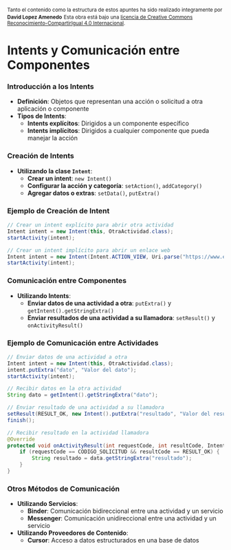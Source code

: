 
<small>Tanto el contenido como la estructura de estos apuntes ha sido realizado integramente por <b>David Lopez Amenedo</b></small>
<small>Esta obra está bajo una <a href="https://creativecommons.org/licenses/by-sa/4.0/">licencia de Creative Commons Reconocimiento-CompartirIgual 4.0 Internacional</a>.</small>

# Intents y Comunicación entre Componentes

### Introducción a los Intents

* **Definición**: Objetos que representan una acción o solicitud a otra aplicación o componente
* **Tipos de Intents**:
	+ **Intents explícitos**: Dirigidos a un componente específico
	+ **Intents implícitos**: Dirigidos a cualquier componente que pueda manejar la acción

### Creación de Intents

* **Utilizando la clase `Intent`**:
	+ **Crear un intent**: `new Intent()`
	+ **Configurar la acción y categoría**: `setAction()`, `addCategory()`
	+ **Agregar datos o extras**: `setData()`, `putExtra()`

### Ejemplo de Creación de Intent
```java
// Crear un intent explícito para abrir otra actividad
Intent intent = new Intent(this, OtraActividad.class);
startActivity(intent);

// Crear un intent implícito para abrir un enlace web
Intent intent = new Intent(Intent.ACTION_VIEW, Uri.parse("https://www.example.com"));
startActivity(intent);
```

### Comunicación entre Componentes

* **Utilizando Intents**:
	+ **Enviar datos de una actividad a otra**: `putExtra()` y `getIntent().getStringExtra()`
	+ **Enviar resultados de una actividad a su llamadora**: `setResult()` y `onActivityResult()`

### Ejemplo de Comunicación entre Actividades
```java
// Enviar datos de una actividad a otra
Intent intent = new Intent(this, OtraActividad.class);
intent.putExtra("dato", "Valor del dato");
startActivity(intent);

// Recibir datos en la otra actividad
String dato = getIntent().getStringExtra("dato");

// Enviar resultado de una actividad a su llamadora
setResult(RESULT_OK, new Intent().putExtra("resultado", "Valor del resultado"));
finish();

// Recibir resultado en la actividad llamadora
@Override
protected void onActivityResult(int requestCode, int resultCode, Intent data) {
    if (requestCode == CODIGO_SOLICITUD && resultCode == RESULT_OK) {
        String resultado = data.getStringExtra("resultado");
    }
}
```

### Otros Métodos de Comunicación

* **Utilizando Servicios**:
	+ **Binder**: Comunicación bidireccional entre una actividad y un servicio
	+ **Messenger**: Comunicación unidireccional entre una actividad y un servicio
* **Utilizando Proveedores de Contenido**:
	+ **Cursor**: Acceso a datos estructurados en una base de datos
